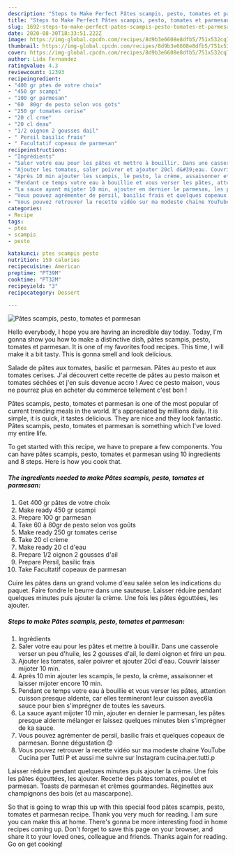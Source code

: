 ```yaml
---
description: "Steps to Make Perfect Pâtes scampis, pesto, tomates et parmesan"
title: "Steps to Make Perfect Pâtes scampis, pesto, tomates et parmesan"
slug: 1692-steps-to-make-perfect-pates-scampis-pesto-tomates-et-parmesan
date: 2020-08-30T18:33:51.222Z
image: https://img-global.cpcdn.com/recipes/8d9b3e6608e8dfb5/751x532cq70/pates-scampis-pesto-tomates-et-parmesan-photo-principale-de-la-recette.jpg
thumbnail: https://img-global.cpcdn.com/recipes/8d9b3e6608e8dfb5/751x532cq70/pates-scampis-pesto-tomates-et-parmesan-photo-principale-de-la-recette.jpg
cover: https://img-global.cpcdn.com/recipes/8d9b3e6608e8dfb5/751x532cq70/pates-scampis-pesto-tomates-et-parmesan-photo-principale-de-la-recette.jpg
author: Lida Fernandez
ratingvalue: 4.3
reviewcount: 12393
recipeingredient:
- "400 gr ptes de votre choix"
- "450 gr scampi"
- "100 gr parmesan"
- "60  80gr de pesto selon vos gots"
- "250 gr tomates cerise"
- "20 cl crme"
- "20 cl deau"
- "1/2 oignon 2 gousses dail"
- " Persil basilic frais"
- " Facultatif copeaux de parmesan"
recipeinstructions:
- "Ingrédients"
- "Saler votre eau pour les pâtes et mettre à bouillir. Dans une casserole verser un peu d&#39;huile, les 2 gousses d&#39;ail, le demi oignon et frire un peu."
- "Ajouter les tomates, saler poivrer et ajouter 20cl d&#39;eau. Couvrir laisser mijoter 10 min."
- "Après 10 min ajouter les scampis, le pesto, la crème, assaisonner et laisser mijoter encore 10 min."
- "Pendant ce temps votre eau à bouillie et vous verser les pâtes, attention cuisson presque aldente, car elles termineront leur cuisson avec6la sauce pour bien s&#39;imprégner de toutes les saveurs."
- "La sauce ayant mijoter 10 min, ajouter en dernier le parmesan, les pâtes presque aldente mélanger er laissez quelques minutes bien s&#39;imprégner de ka sauce."
- "Vous pouvez agrémenter de persil, basilic frais et quelques copeaux de parmesan. Bonne dégustation 😊"
- "Vous pouvez retrouver la recette vidéo sur ma modeste chaine YouTube Cucina per Tutti P et aussi me suivre sur Instagram cucina.per.tutti.p"
categories:
- Recipe
tags:
- ptes
- scampis
- pesto

katakunci: ptes scampis pesto 
nutrition: 159 calories
recipecuisine: American
preptime: "PT39M"
cooktime: "PT32M"
recipeyield: "3"
recipecategory: Dessert

---
```



![Pâtes scampis, pesto, tomates et parmesan](https://img-global.cpcdn.com/recipes/8d9b3e6608e8dfb5/751x532cq70/pates-scampis-pesto-tomates-et-parmesan-photo-principale-de-la-recette.jpg)

Hello everybody, I hope you are having an incredible day today. Today, I'm gonna show you how to make a distinctive dish, pâtes scampis, pesto, tomates et parmesan. It is one of my favorites food recipes. This time, I will make it a bit tasty. This is gonna smell and look delicious.

Salade de pâtes aux tomates, basilic et parmesan. Pâtes au pesto et aux tomates cerises. J&#39;ai découvert cette recette de pâtes au pesto maison et tomates séchées et j&#39;en suis devenue accro ! Avec ce pesto maison, vous ne pourrez plus en acheter du commerce tellement c&#39;est bon !

Pâtes scampis, pesto, tomates et parmesan is one of the most popular of current trending meals in the world. It's appreciated by millions daily. It is simple, it is quick, it tastes delicious. They are nice and they look fantastic. Pâtes scampis, pesto, tomates et parmesan is something which I've loved my entire life.


To get started with this recipe, we have to prepare a few components. You can have pâtes scampis, pesto, tomates et parmesan using 10 ingredients and 8 steps. Here is how you cook that.

<!--inarticleads1-->

##### The ingredients needed to make Pâtes scampis, pesto, tomates et parmesan:

1. Get 400 gr pâtes de votre choix
1. Make ready 450 gr scampi
1. Prepare 100 gr parmesan
1. Take 60 à 80gr de pesto selon vos goûts
1. Make ready 250 gr tomates cerise
1. Take 20 cl crème
1. Make ready 20 cl d&#39;eau
1. Prepare 1/2 oignon 2 gousses d&#39;ail
1. Prepare  Persil, basilic frais
1. Take  Facultatif copeaux de parmesan


Cuire les pâtes dans un grand volume d&#39;eau salée selon les indications du paquet. Faire fondre le beurre dans une sauteuse. Laisser réduire pendant quelques minutes puis ajouter la crème. Une fois les pâtes égouttées, les ajouter. 

<!--inarticleads2-->

##### Steps to make Pâtes scampis, pesto, tomates et parmesan:

1. Ingrédients
1. Saler votre eau pour les pâtes et mettre à bouillir. Dans une casserole verser un peu d&#39;huile, les 2 gousses d&#39;ail, le demi oignon et frire un peu.
1. Ajouter les tomates, saler poivrer et ajouter 20cl d&#39;eau. Couvrir laisser mijoter 10 min.
1. Après 10 min ajouter les scampis, le pesto, la crème, assaisonner et laisser mijoter encore 10 min.
1. Pendant ce temps votre eau à bouillie et vous verser les pâtes, attention cuisson presque aldente, car elles termineront leur cuisson avec6la sauce pour bien s&#39;imprégner de toutes les saveurs.
1. La sauce ayant mijoter 10 min, ajouter en dernier le parmesan, les pâtes presque aldente mélanger er laissez quelques minutes bien s&#39;imprégner de ka sauce.
1. Vous pouvez agrémenter de persil, basilic frais et quelques copeaux de parmesan. Bonne dégustation 😊
1. Vous pouvez retrouver la recette vidéo sur ma modeste chaine YouTube Cucina per Tutti P et aussi me suivre sur Instagram cucina.per.tutti.p


Laisser réduire pendant quelques minutes puis ajouter la crème. Une fois les pâtes égouttées, les ajouter. Recette des pâtes tomates, poulet et parmesan. Toasts de parmesan et crèmes gourmandes. Réginettes aux champignons des bois (et au mascarpone). 

So that is going to wrap this up with this special food pâtes scampis, pesto, tomates et parmesan recipe. Thank you very much for reading. I am sure you can make this at home. There's gonna be more interesting food in home recipes coming up. Don't forget to save this page on your browser, and share it to your loved ones, colleague and friends. Thanks again for reading. Go on get cooking!
